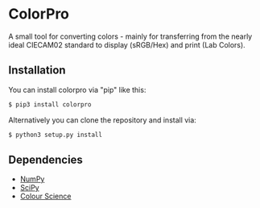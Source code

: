 # ColorPro

A small tool for converting colors - mainly for transferring from the nearly ideal CIECAM02 standard to display (sRGB/Hex) and print (Lab Colors).

## Installation

You can install colorpro via "pip" like this:

```bash
$ pip3 install colorpro
```

Alternatively you can clone the repository and install via:

```bash
$ python3 setup.py install
```

## Dependencies

- [NumPy](http://www.numpy.org/)
- [SciPy](http://www.scipy.org/)
- [Colour Science](http://colour-science.org/)

